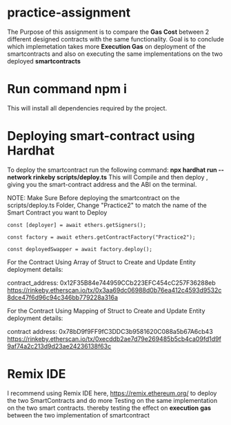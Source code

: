 # practice-assignment
The Purpose of this assignment is to compare the **Gas Cost** between 2 different designed contracts with the same functionality. Goal is to conclude which implemetation takes more **Execution Gas** on deployment of the smartcontracts and also on executing the same implementations on the two deployed **smartcontracts**

# Run command npm i
This will install all dependencies required by the project.

# Deploying smart-contract using Hardhat
To deploy the smartcontract run the following command: **npx hardhat run --network rinkeby scripts/deploy.ts**
This will Compile and then deploy , giving you the smart-contract address and the ABI on the terminal. 

NOTE: Make Sure Before deploying the smartcontract on the scripts/deploy.ts Folder, Change "Practice2" to match the name of the Smart Contract you want to Deploy

    const [deployer] = await ethers.getSigners();
   
    const factory = await ethers.getContractFactory("Practice2");
    
    const deployedSwapper = await factory.deploy();

For the Contract Using Array of Struct to Create and Update Entity deployment details:

contract_address: 0x12F35B84e744959CCb223EFC454cC257F36288eb
https://rinkeby.etherscan.io/tx/0x3aa69dc06988d0b76ea412c4593d9532c8dce47f6d96c94c346bb779228a316a

For the Contract Using Mapping of Struct to Create and Update Entity deployment details:

contract address: 0x78bD9f9FF9fC3DDC3b9581620C088a5b67A6cb43
https://rinkeby.etherscan.io/tx/0xecddb2ae7d79e269485b5cb4ca09fd1d9f9af74a2c213d9d23ae24236138f63c

# Remix IDE
I recommend using Remix IDE here, https://remix.ethereum.org/ to deploy the two SmartContracts and do more Testing on the same implementation on the two smart contracts. thereby testing the effect on **execution** **gas** between the two implementation of smartcontract

